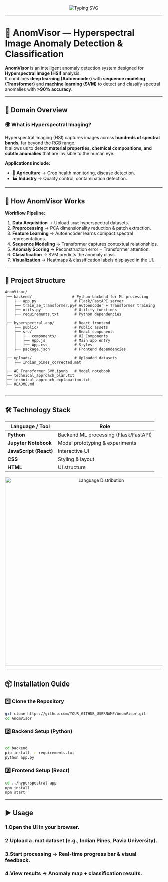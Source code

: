 <!-- Project Title Animation -->
<p align="center">
  <img src="https://readme-typing-svg.demolab.com?font=Fira+Code&weight=900&size=32&pause=1000&color=2E8B57&center=true&vCenter=true&width=1000&lines=AnomVisor;Hyperspectral+Image+Anomaly+Detection;Autoencoder+%2B+Transformer+%2B+SVM" alt="Typing SVG" />
</p>

---

# 🌌 AnomVisor — Hyperspectral Image Anomaly Detection & Classification

**AnomVisor** is an intelligent anomaly detection system designed for **Hyperspectral Image (HSI)** analysis.  
It combines **deep learning (Autoencoder)** with **sequence modeling (Transformer)** and **machine learning (SVM)** to detect and classify spectral anomalies with **>90% accuracy**.

---

## 📖 Domain Overview

### 🌍 What is Hyperspectral Imaging?
Hyperspectral Imaging (HSI) captures images across **hundreds of spectral bands**, far beyond the RGB range.  
It allows us to detect **material properties, chemical compositions, and subtle anomalies** that are invisible to the human eye.

**Applications include:**
- 🚜 **Agriculture** → Crop health monitoring, disease detection.
- 🏭 **Industry** → Quality control, contamination detection.

---

## 🧠 How AnomVisor Works

**Workflow Pipeline:**
1. **Data Acquisition** → Upload `.mat` hyperspectral datasets.
2. **Preprocessing** → PCA dimensionality reduction & patch extraction.
3. **Feature Learning** → Autoencoder learns compact spectral representations.
4. **Sequence Modeling** → Transformer captures contextual relationships.
5. **Anomaly Scoring** → Reconstruction error + Transformer attention.
6. **Classification** → SVM predicts the anomaly class.
7. **Visualization** → Heatmaps & classification labels displayed in the UI.

---

## 📂 Project Structure
```plaintext
AnomVisor/
│── backend/                  # Python backend for ML processing
│   ├── app.py                 # Flask/FastAPI server
│   ├── train_ae_transformer.py# Autoencoder + Transformer training
│   ├── utils.py               # Utility functions
│   ├── requirements.txt       # Python dependencies
│
│── hyperspectral-app/         # React frontend
│   ├── public/                # Public assets
│   ├── src/                   # React components
│   │   ├── components/        # UI Components
│   │   ├── App.js             # Main app entry
│   │   ├── App.css            # Styles
│   ├── package.json           # Frontend dependencies
│
│── uploads/                   # Uploaded datasets
│   ├── Indian_pines_corrected.mat
│
│── AE_Transformer_SVM.ipynb   # Model notebook
│── technical_approach_plan.txt
│── technical_approach_explanation.txt
│── README.md


```
---

 ## 🛠️ Technology Stack

| Language / Tool        | Role |
|------------------------|------|
| **Python**             | Backend ML processing (Flask/FastAPI) |
| **Jupyter Notebook**   | Model prototyping & experiments |
| **JavaScript (React)** | Interactive UI |
| **CSS**                | Styling & layout |
| **HTML**               | UI structure |

<p align="center">
  <img src="./assets/languages.png" alt="Language Distribution" width="600"/>
</p>

---

## 📦 Installation Guide

### 1️⃣ Clone the Repository
```bash
git clone https://github.com/YOUR_GITHUB_USERNAME/AnomVisor.git
cd AnomVisor
```

### 2️⃣ Backend Setup (Python)
```bash

cd backend
pip install -r requirements.txt
python app.py
```
### 3️⃣ Frontend Setup (React)
```bash
cd ../hyperspectral-app
npm install
npm start
```
---
## ▶️ Usage
### 1.Open the UI in your browser.
### 2.Upload a .mat dataset (e.g., Indian Pines, Pavia University).
### 3.Start processing → Real-time progress bar & visual feedback.
### 4.View results → Anomaly map + classification results.
